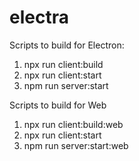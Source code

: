 # electra

Scripts to build for Electron:
1. npx run client:build
2. npx run client:start
3. npm run server:start

Scripts to build for Web
1. npx run client:build:web
2. npx run client:start
3. npm run server:start:web
